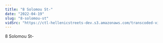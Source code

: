 ```yaml
---
title: "8 Solomou St-"
date: "2022-04-19"
slug: "8-solomou-st"
vidSrc: "https://ctl-hellenicstreets-dev.s3.amazonaws.com/transcoded-videos/8%20Solomou%20St-.mp4"
---
```


8 Solomou St-
